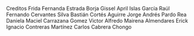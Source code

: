 Creditos
Frida Fernanda Estrada Borja
Gissel April Islas García
Raúl Fernando Cervantes Silva
Bastián Cortés Aguirre
Jorge Andrés Pardo Rea
Daniela Maciel Carrazana Gomez
Victor Alfredo Mairena Almendares
Erick Ignacio Contreras Martínez
Carlos Cabrera Chongo
